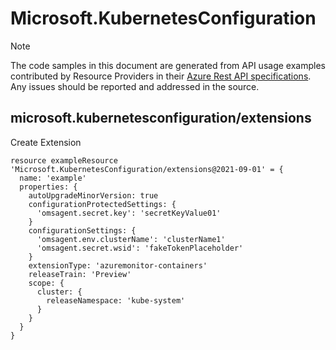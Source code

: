 # Microsoft.KubernetesConfiguration
  
> [!NOTE]
> The code samples in this document are generated from API usage examples contributed by Resource Providers in their [Azure Rest API specifications](https://github.com/Azure/azure-rest-api-specs). Any issues should be reported and addressed in the source.


## microsoft.kubernetesconfiguration/extensions

Create Extension
```bicep
resource exampleResource 'Microsoft.KubernetesConfiguration/extensions@2021-09-01' = {
  name: 'example'
  properties: {
    autoUpgradeMinorVersion: true
    configurationProtectedSettings: {
      'omsagent.secret.key': 'secretKeyValue01'
    }
    configurationSettings: {
      'omsagent.env.clusterName': 'clusterName1'
      'omsagent.secret.wsid': 'fakeTokenPlaceholder'
    }
    extensionType: 'azuremonitor-containers'
    releaseTrain: 'Preview'
    scope: {
      cluster: {
        releaseNamespace: 'kube-system'
      }
    }
  }
}
```
